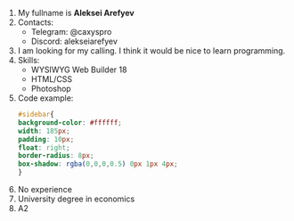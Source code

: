 1. My fullname is **Aleksei Arefyev**
2. Contacts:
    * Telegram: @caxyspro
    * Discord: alekseiarefyev
3. I am looking for my calling. I think it would be nice to learn programming.
4. Skills:
    * WYSIWYG Web Builder 18 
    * HTML/CSS
    * Photoshop
5. Code example:
    ```CSS 
    #sidebar{ 
    background-color: #ffffff; 
    width: 185px; 
    padding: 10px; 
    float: right; 
    border-radius: 8px; 
    box-shadow: rgba(0,0,0,0.5) 0px 1px 4px;
    }
    ```
6. No experience
7. University degree in economics
8. A2